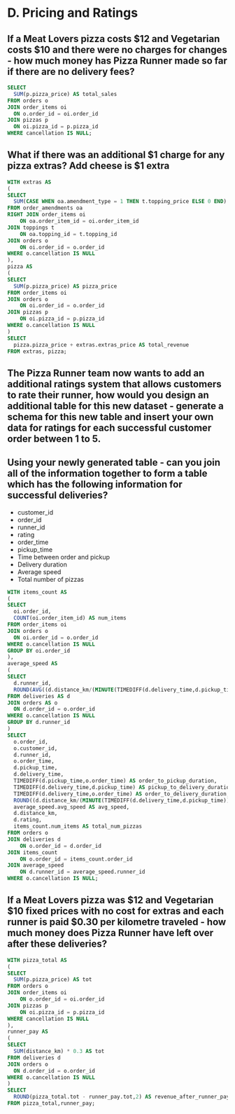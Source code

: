 # D. Pricing and Ratings

## If a Meat Lovers pizza costs $12 and Vegetarian costs $10 and there were no charges for changes - how much money has Pizza Runner made so far if there are no delivery fees?

```sql
SELECT
  SUM(p.pizza_price) AS total_sales
FROM orders o
JOIN order_items oi
  ON o.order_id = oi.order_id
JOIN pizzas p
  ON oi.pizza_id = p.pizza_id
WHERE cancellation IS NULL;
```

## What if there was an additional $1 charge for any pizza extras? Add cheese is $1 extra

```sql
WITH extras AS
(
SELECT 
  SUM(CASE WHEN oa.amendment_type = 1 THEN t.topping_price ELSE 0 END) AS extras_price
FROM order_amendments oa
RIGHT JOIN order_items oi
	ON oa.order_item_id = oi.order_item_id
JOIN toppings t
	ON oa.topping_id = t.topping_id
JOIN orders o
	ON oi.order_id = o.order_id
WHERE o.cancellation IS NULL
),
pizza AS
(
SELECT
  SUM(p.pizza_price) AS pizza_price
FROM order_items oi
JOIN orders o
	ON oi.order_id = o.order_id
JOIN pizzas p
	ON oi.pizza_id = p.pizza_id
WHERE o.cancellation IS NULL
)
SELECT 
  pizza.pizza_price + extras.extras_price AS total_revenue
FROM extras, pizza;
```

## The Pizza Runner team now wants to add an additional ratings system that allows customers to rate their runner, how would you design an additional table for this new dataset - generate a schema for this new table and insert your own data for ratings for each successful customer order between 1 to 5.
## Using your newly generated table - can you join all of the information together to form a table which has the following information for successful deliveries?
  - customer_id
  - order_id
  - runner_id
  - rating
  - order_time
  - pickup_time
  - Time between order and pickup
  - Delivery duration
  - Average speed
  - Total number of pizzas

```sql
WITH items_count AS
(
SELECT
  oi.order_id,
  COUNT(oi.order_item_id) AS num_items
FROM order_items oi
JOIN orders o
  ON oi.order_id = o.order_id
WHERE o.cancellation IS NULL
GROUP BY oi.order_id
),
average_speed AS
(
SELECT 
  d.runner_id,
  ROUND(AVG((d.distance_km/(MINUTE(TIMEDIFF(d.delivery_time,d.pickup_time)))) * 60),2) AS avg_speed
FROM deliveries AS d
JOIN orders AS o
  ON d.order_id = o.order_id
WHERE o.cancellation IS NULL
GROUP BY d.runner_id
)
SELECT
  o.order_id,
  o.customer_id,
  d.runner_id,
  o.order_time,
  d.pickup_time,
  d.delivery_time,
  TIMEDIFF(d.pickup_time,o.order_time) AS order_to_pickup_duration,
  TIMEDIFF(d.delivery_time,d.pickup_time) AS pickup_to_delivery_duration,
  TIMEDIFF(d.delivery_time,o.order_time) AS order_to_delivery_duration,
  ROUND((d.distance_km/(MINUTE(TIMEDIFF(d.delivery_time,d.pickup_time))) * 60),2) AS speed,
  average_speed.avg_speed AS avg_speed,
  d.distance_km,
  d.rating,
  items_count.num_items AS total_num_pizzas
FROM orders o
JOIN deliveries d
	ON o.order_id = d.order_id
JOIN items_count
	ON o.order_id = items_count.order_id
JOIN average_speed
	ON d.runner_id = average_speed.runner_id
WHERE o.cancellation IS NULL;
```
## If a Meat Lovers pizza was $12 and Vegetarian $10 fixed prices with no cost for extras and each runner is paid $0.30 per kilometre traveled - how much money does Pizza Runner have left over after these deliveries?

```sql
WITH pizza_total AS
(
SELECT
  SUM(p.pizza_price) AS tot
FROM orders o
JOIN order_items oi
	ON o.order_id = oi.order_id
JOIN pizzas p
	ON oi.pizza_id = p.pizza_id
WHERE cancellation IS NULL
),
runner_pay AS
(
SELECT
  SUM(distance_km) * 0.3 AS tot
FROM deliveries d
JOIN orders o
  ON d.order_id = o.order_id
WHERE o.cancellation IS NULL
)
SELECT
  ROUND(pizza_total.tot - runner_pay.tot,2) AS revenue_after_runner_pay
FROM pizza_total,runner_pay;
```
